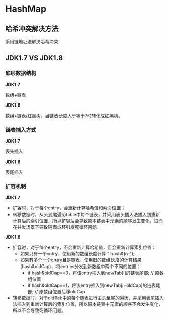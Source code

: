 # HashMap

## 哈希冲突解决方法

采用链地址法解决哈希冲突

## JDK1.7 VS JDK1.8

### 底层数据结构

**JDK1.7**

数组+链表

**JDK1.8**

数组+链表/红黑树，当链表长度大于等于7时转化成红黑树。

### 链表插入方式

**JDK1.7**

表头插入

**JDK1.8**

表尾插入

### 扩容机制

**JDK1.7**

* 扩容时，对于每个entry，会重新计算哈希值和索引位置；
* 转移数据时，从头到尾遍历table中每个链表，并采用表头插入法插入到重新计算后的索引位置，所以扩容后会导致原本链表中元素的顺序发生变化，进而在并发场景下导致链表成环引发死循环问题。

**JDK1.8**

* 扩容时，对于每个entry，不会重新计算哈希值，但会重新计算索引位置：
    * 如果只有一个entry，使用新的数组长度计算：hash&(n-1);
    * 如果有多个一个entry且是链表，使用旧的数组长度的计算结果(hash&oldCap)，将entries分发到新数组中两个不同的位置：
        * if hash&oldCap==0，将该entry插入到newTab[i]的链表尾部; // 原数组位置
        * if hash&oldCap==1，将该entry插入到newTab[i+oldCap]的链表尾部; // 原数组位置后移oldCap
* 转移数据时，对于oldTab中的每个链表进行由头至尾的遍历，并采用表尾插入法插入到重新计算后的索引位置，所以原本链表中元素的顺序不会发生变化，所以不会导致死循环问题。